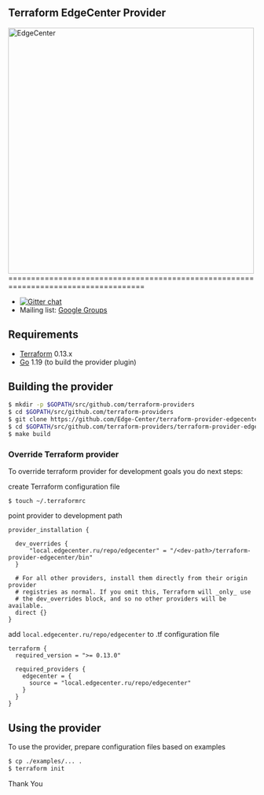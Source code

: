 Terraform EdgeCenter Provider
------------------------------

<img src="https://edgecenter.ru/img/logo.svg" data-src="https://edgecenter.ru/img/logo.svg" alt="EdgeCenter" width="500px" width="500px"> 
====================================================================================

- [![Gitter chat](https://badges.gitter.im/hashicorp-terraform/Lobby.png)](https://gitter.im/hashicorp-terraform/Lobby)
- Mailing list: [Google Groups](http://groups.google.com/group/terraform-tool)

Requirements
------------

-	[Terraform](https://www.terraform.io/downloads.html) 0.13.x
-	[Go](https://golang.org/doc/install) 1.19 (to build the provider plugin)

Building the provider
---------------------
```sh
$ mkdir -p $GOPATH/src/github.com/terraform-providers
$ cd $GOPATH/src/github.com/terraform-providers
$ git clone https://github.com/Edge-Center/terraform-provider-edgecenter.git
$ cd $GOPATH/src/github.com/terraform-providers/terraform-provider-edgecenter
$ make build
```

### Override Terraform provider

To override terraform provider for development goals you do next steps: 

create Terraform configuration file
```shell
$ touch ~/.terraformrc
```

point provider to development path
```shell
provider_installation { 
 
  dev_overrides { 
      "local.edgecenter.ru/repo/edgecenter" = "/<dev-path>/terraform-provider-edgecenter/bin" 
  } 
 
  # For all other providers, install them directly from their origin provider 
  # registries as normal. If you omit this, Terraform will _only_ use 
  # the dev_overrides block, and so no other providers will be available. 
  direct {} 
}
```

add `local.edgecenter.ru/repo/edgecenter` to .tf configuration file
```shell
terraform {
  required_version = ">= 0.13.0"

  required_providers {
    edgecenter = {
      source = "local.edgecenter.ru/repo/edgecenter"
    }
  }
}
```

Using the provider
------------------
To use the provider, prepare configuration files based on examples

```sh
$ cp ./examples/... .
$ terraform init
```

Thank You
